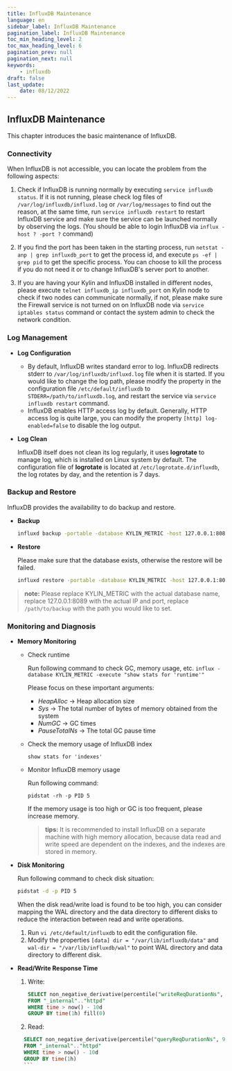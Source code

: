 ```yaml
---
title: InfluxDB Maintenance
language: en
sidebar_label: InfluxDB Maintenance
pagination_label: InfluxDB Maintenance
toc_min_heading_level: 2
toc_max_heading_level: 6
pagination_prev: null
pagination_next: null
keywords:
	- influxdb
draft: false
last_update:
    date: 08/12/2022
---
```



## InfluxDB Maintenance

This chapter introduces the basic maintenance of InfluxDB.

### Connectivity

When InfluxDB is not accessible, you can locate the problem from the following aspects:

1. Check if InfluxDB is running normally by executing `service influxdb status`. If it is not running, please check log files of `/var/log/influxdb/influxd.log` or `/var/log/messages` to find out the reason, at the same time, run `service influxdb restart` to restart InfluxDB service and make sure the service can be launched normally by observing the logs. (You should be able to login InfluxDB via `influx -host ? -port ?` command)

2. If you find the port has been taken in the starting process, run `netstat -anp | grep influxdb_port` to get the process id, and execute `ps -ef | grep pid` to get the specific process. You can choose to kill the process if you do not need it or to change InfluxDB's server port to another.

3. If you are having your Kylin and InfluxDB installed in different nodes, please execute `telnet influxdb_ip influxdb_port` on Kylin node to check if two nodes can communicate normally, if not, please make sure the Firewall service is not turned on on InfluxDB node via `service iptables status` command or contact the system admin to check the network condition.

### Log Management

- **Log Configuration**

	- By default, InfluxDB writes standard error to log. InfluxDB redirects stderr to `/var/log/influxdb/influxd.log` file when it is started. If you would like to change the log path, please modify the property in the configuration file `/etc/default/influxdb` to `STDERR=/path/to/influxdb.log`, and restart the service via `service influxdb restart` command.
	- InfluxDB enables HTTP access log by default.  Generally, HTTP access log is quite large, you can modify the property `[http] log-enabled=false` to disable the log output.

- **Log Clean**

	InfluxDB itself does not clean its log regularly, it uses **logrotate** to manage log, which is installed on Linux system by default. The configuration file of **logrotate** is located at `/etc/logrotate.d/influxdb`, the log rotates by day, and the retention is 7 days.

### Backup and Restore

InfluxDB provides the availability to do backup and restore.

- **Backup**

	```sh
	influxd backup -portable -database KYLIN_METRIC -host 127.0.0.1:8089 /path/to/backup
	```

- **Restore**

	Please make sure that the database exists, otherwise the restore will be failed.

	```sh
	influxd restore -portable -database KYLIN_METRIC -host 127.0.0.1:8089 /path/to/backup
	```

> **note:** Please replace KYLIN_METRIC with the actual database name, replace 127.0.0.1:8089 with the actual IP and port, replace `/path/to/backup` with the path you would like to set.

### Monitoring and Diagnosis

- **Memory Monitoring**

	- Check runtime

	  Run following command to check GC, memory usage, etc.
	  `influx -database KYLIN_METRIC -execute "show stats for 'runtime'"`
	  
	  Please focus on these important arguments:
	  - *HeapAlloc* -> Heap allocation size
	  - *Sys* -> The total number of bytes of memory obtained from the system
	  - *NumGC* -> GC times
	  - *PauseTotalNs* -> The total GC pause time

	- Check the memory usage of InfluxDB index

	  `show stats for 'indexes'`
	  
	- Monitor InfluxDB memory usage

	  Run following command:
	  
	  `pidstat -rh -p PID 5`
	  
	  If the memory usage is too high or GC is too  frequent, please increase memory.
	  
	  > **tips:** It is recommended to install InfluxDB on a separate machine with high memory allocation, because data read and write speed are dependent on the indexes, and the indexes are stored in memory.
	
- **Disk Monitoring**

  Run following command to check disk situation:

  ```sh
  pidstat -d -p PID 5
  ```

  When the disk read/write load is found to be too high, you can consider mapping the WAL directory and the data directory to different disks to reduce the interaction between read and write operations.

  1. Run `vi /etc/default/influxdb` to edit the configuration file.
  2. Modify the properties `[data] dir = "/var/lib/influxdb/data"` and `wal-dir = "/var/lib/influxdb/wal"` to point WAL directory and data directory to different disk.

- **Read/Write Response Time**

	1. Write: 
	
	   ```sql
	   SELECT non_negative_derivative(percentile("writeReqDurationNs", 99)) / non_negative_derivative(max("writeReq")) / (1000 * 1000) AS "Write Request" 
	   FROM "_internal".."httpd" 
	   WHERE time > now() - 10d 
	   GROUP BY time(1h) fill(0)
	   ```
	
	2. Read: 
	
     ```sql
	   SELECT non_negative_derivative(percentile("queryReqDurationNs", 99)) / non_negative_derivative(max("queryReq")) / (1000 * 1000) AS "Query Request" 
	   FROM "_internal".."httpd" 
	   WHERE time > now() - 10d 
	   GROUP BY time(1h)
	   ```
